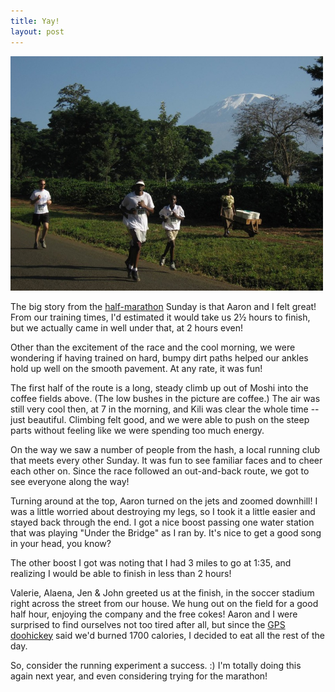 ```yaml
---
title: Yay!
layout: post
---
```

<img src="/images/2007/03/07/wheelbarrow.jpg" width="500" height="375" alt="Wheelbarrow" />

The big story from the <a href="http://www.kilimanjaromarathon.com">half-marathon</a> Sunday is that Aaron and I felt great! From our training times, I'd estimated it would take us 2&frac12; hours to finish, but we actually came in well under that, at 2 hours even!

Other than the excitement of the race and the cool morning, we were wondering if having trained on hard, bumpy dirt paths helped our ankles hold up well on the smooth pavement. At any rate, it was fun!

The first half of the route is a long, steady climb up out of Moshi into the coffee fields above. (The low bushes in the picture are coffee.) The air was still very cool then, at 7 in the morning, and Kili was clear the whole time -- just beautiful. Climbing felt good, and we were able to push on the steep parts without feeling like we were spending too much energy.

On the way we saw a number of people from the hash, a local running club that meets every other Sunday. It was fun to see familiar faces and to cheer each other on. Since the race followed an out-and-back route, we got to see everyone along the way!

Turning around at the top, Aaron turned on the jets and zoomed downhill! I was a little worried about destroying my legs, so I took it a little easier and stayed back through the end. I got a nice boost passing one water station that was playing "Under the Bridge" as I ran by. It's nice to get a good song in your head, you know?

The other boost I got was noting that I had 3 miles to go at 1:35, and realizing I would be able to finish in less than 2 hours!

Valerie, Alaena, Jen & John greeted us at the finish, in the soccer stadium right across the street from our house. We hung out on the field for a good half hour, enjoying the company and the free cokes! Aaron and I were surprised to find ourselves not too tired after all, but since the <a href="/2007/02/14/running/">GPS doohickey</a> said we'd burned 1700 calories, I decided to eat all the rest of the day.

So, consider the running experiment a success. :) I'm totally doing this again next year, and even considering trying for the marathon!
